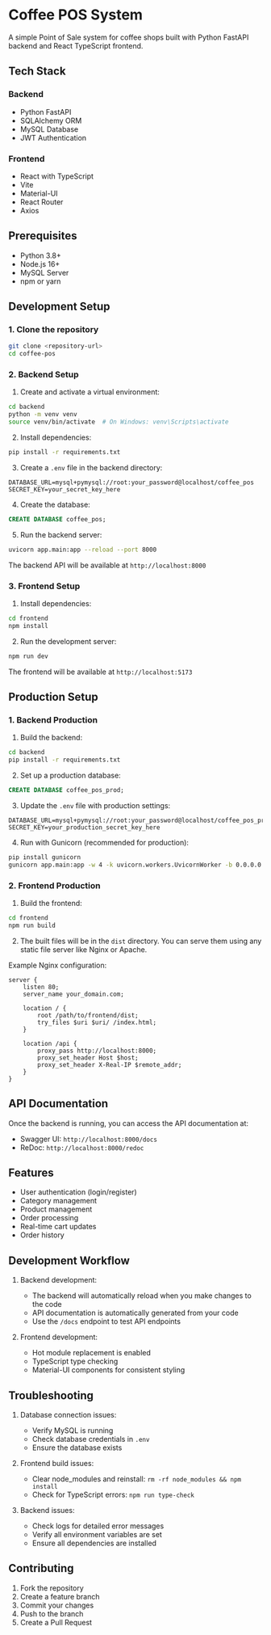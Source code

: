 # Coffee POS System

A simple Point of Sale system for coffee shops built with Python FastAPI backend and React TypeScript frontend.

## Tech Stack

### Backend
- Python FastAPI
- SQLAlchemy ORM
- MySQL Database
- JWT Authentication

### Frontend
- React with TypeScript
- Vite
- Material-UI
- React Router
- Axios

## Prerequisites

- Python 3.8+
- Node.js 16+
- MySQL Server
- npm or yarn

## Development Setup

### 1. Clone the repository
```bash
git clone <repository-url>
cd coffee-pos
```

### 2. Backend Setup

1. Create and activate a virtual environment:
```bash
cd backend
python -m venv venv
source venv/bin/activate  # On Windows: venv\Scripts\activate
```

2. Install dependencies:
```bash
pip install -r requirements.txt
```

3. Create a `.env` file in the backend directory:
```env
DATABASE_URL=mysql+pymysql://root:your_password@localhost/coffee_pos
SECRET_KEY=your_secret_key_here
```

4. Create the database:
```sql
CREATE DATABASE coffee_pos;
```

5. Run the backend server:
```bash
uvicorn app.main:app --reload --port 8000
```

The backend API will be available at `http://localhost:8000`

### 3. Frontend Setup

1. Install dependencies:
```bash
cd frontend
npm install
```

2. Run the development server:
```bash
npm run dev
```

The frontend will be available at `http://localhost:5173`

## Production Setup

### 1. Backend Production

1. Build the backend:
```bash
cd backend
pip install -r requirements.txt
```

2. Set up a production database:
```sql
CREATE DATABASE coffee_pos_prod;
```

3. Update the `.env` file with production settings:
```env
DATABASE_URL=mysql+pymysql://root:your_password@localhost/coffee_pos_prod
SECRET_KEY=your_production_secret_key_here
```

4. Run with Gunicorn (recommended for production):
```bash
pip install gunicorn
gunicorn app.main:app -w 4 -k uvicorn.workers.UvicornWorker -b 0.0.0.0:8000
```

### 2. Frontend Production

1. Build the frontend:
```bash
cd frontend
npm run build
```

2. The built files will be in the `dist` directory. You can serve them using any static file server like Nginx or Apache.

Example Nginx configuration:
```nginx
server {
    listen 80;
    server_name your_domain.com;

    location / {
        root /path/to/frontend/dist;
        try_files $uri $uri/ /index.html;
    }

    location /api {
        proxy_pass http://localhost:8000;
        proxy_set_header Host $host;
        proxy_set_header X-Real-IP $remote_addr;
    }
}
```

## API Documentation

Once the backend is running, you can access the API documentation at:
- Swagger UI: `http://localhost:8000/docs`
- ReDoc: `http://localhost:8000/redoc`

## Features

- User authentication (login/register)
- Category management
- Product management
- Order processing
- Real-time cart updates
- Order history

## Development Workflow

1. Backend development:
   - The backend will automatically reload when you make changes to the code
   - API documentation is automatically generated from your code
   - Use the `/docs` endpoint to test API endpoints

2. Frontend development:
   - Hot module replacement is enabled
   - TypeScript type checking
   - Material-UI components for consistent styling

## Troubleshooting

1. Database connection issues:
   - Verify MySQL is running
   - Check database credentials in `.env`
   - Ensure the database exists

2. Frontend build issues:
   - Clear node_modules and reinstall: `rm -rf node_modules && npm install`
   - Check for TypeScript errors: `npm run type-check`

3. Backend issues:
   - Check logs for detailed error messages
   - Verify all environment variables are set
   - Ensure all dependencies are installed

## Contributing

1. Fork the repository
2. Create a feature branch
3. Commit your changes
4. Push to the branch
5. Create a Pull Request 
